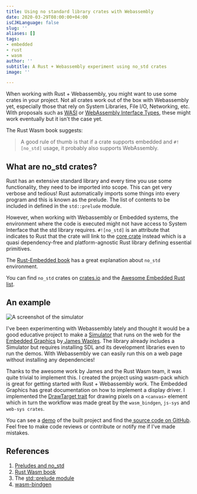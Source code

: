 ```yaml
---
title: Using no standard library crates with Webassembly
date: 2020-03-29T08:00:00+04:00
isCJKLanguage: false
slug: ''
aliases: []
tags:
- embedded
- rust
- wasm
author: ''
subtitle: A Rust + Webassembly experiment using no_std crates
image: ''

---
```

When working with Rust + Webassembly, you might want to use some crates in your project. Not all crates work out of the box with Webassembly yet, especially those that rely on System Libraries, File I/O, Networking, etc. With proposals such as [WASI](https://wasi.dev/ "WebAssembly System Interface") or [WebAssembly Interface Types](https://github.com/WebAssembly/interface-types/blob/master/proposals/interface-types/Explainer.md "WebAssembly Interface Types"), these might work eventually but it isn't the case yet.

The Rust Wasm book suggests:

> A good rule of thumb is that if a crate supports embedded and `#![no_std]` usage, it probably also supports WebAssembly.

## What are no_std crates?

Rust has an extensive standard library and every time you use some functionality, they need to be imported into scope. This can get very verbose and tedious! Rust automatically imports some things into every program and this is known as the prelude. The list of contents to be included in defined in the  `std::prelude` module.

However, when working with Webassembly or Embedded systems, the environment where the code is executed might not have access to System Interface that the std library requires. `#![no_std]` is an attribute that indicates to Rust that the crate will link to the [core crate](https://doc.rust-lang.org/stable/core/index.html "libcore") instead which is a quasi dependency-free and platform-agnostic Rust library defining essential primitives.

The [Rust-Embedded book](https://rust-embedded.github.io/book/intro/no-std.html) has a great explanation about `no_std` environment.

You can find `no_std` crates on [crates.io](https://crates.io/categories/no-std "no_std lib") and the [Awesome Embedded Rust list](https://github.com/rust-embedded/awesome-embedded-rust#no-std-crates).

## An example

![A screenshot of the simulator](/img/embedded-graphics-web-simulator.jpg "Embedded Graphics Web Simulator")

I've been experimenting with Webassembly lately and thought it would be a good educative project to make a [Simulator](https://docs.rs/embedded-graphics-simulator/0.2.0/embedded_graphics_simulator/) that runs on the web for the [Embedded Graphics](https://github.com/jamwaffles/embedded-graphics) by[ James Waples](https://twitter.com/jam_waffles). The library already includes a Simulator but requires installing SDL and its development libraries even to run the demos. With Webassembly we can easily run this on a web page without installing any dependencies! 

Thanks to the awesome work by James and the Rust Wasm team, it was quite trivial to implement this. I created the project using wasm-pack which is great for getting started with Rust + Webassembly work. The Embedded Graphics has great documentation on how to implement a display driver. I implemented the [DrawTarget trait](https://docs.rs/embedded-graphics/0.6.0/embedded_graphics/prelude/trait.DrawTarget.html) for drawing pixels on a `<canvas>` element which in turn the workflow was made great by the `wasm_bindgen`, `js-sys` and `web-sys crates`. 

You can see a [demo](https://rahul-thakoor.github.io/embedded-graphics-web-simulator/) of the built project and find the[ source code on GitHub](https://github.com/rahul-thakoor/embedded-graphics-web-simulator). Feel free to make code reviews or contribute or notify me if I've made mistakes. 

## References

1. [Preludes and no_std](https://doc.rust-lang.org/stable/reference/crates-and-source-files.html?highlight=std#preludes-and-no_std)
2. [Rust Wasm book](https://rustwasm.github.io/docs/book/)
3. The [std::prelude module](https://doc.rust-lang.org/stable/std/prelude/index.html)
4. [wasm-bindgen](https://rustwasm.github.io/docs/wasm-bindgen/)